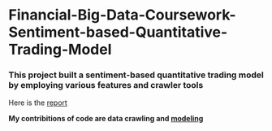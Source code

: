 # Financial-Big-Data-Coursework-Sentiment-based-Quantitative-Trading-Model

### This project built a sentiment-based quantitative trading model by employing various features and crawler tools

Here is the [report](金融大数据实验报告.docx)

**My contribitions of code are data crawling and [modeling](标题分析.ipynb)**
